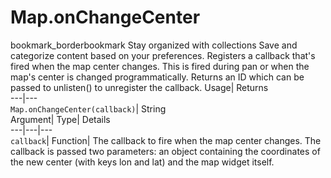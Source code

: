  
#  Map.onChangeCenter 
bookmark_borderbookmark Stay organized with collections  Save and categorize content based on your preferences.
Registers a callback that's fired when the map center changes. This is fired during pan or when the map's center is changed programmatically. 
Returns an ID which can be passed to unlisten() to unregister the callback.
Usage| Returns  
---|---  
`Map.onChangeCenter(callback)`| String  
Argument| Type| Details  
---|---|---  
`callback`| Function| The callback to fire when the map center changes. The callback is passed two parameters: an object containing the coordinates of the new center (with keys lon and lat) and the map widget itself.  
